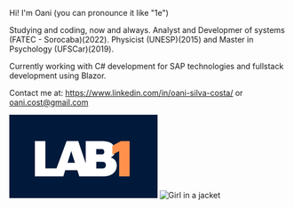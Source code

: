 Hi! I'm Oani (you can pronounce it like "1e")

Studying and coding, now and always. 
Analyst and Developmer of systems (FATEC - Sorocaba)(2022). 
Physicist (UNESP)(2015) and Master in Psychology (UFSCar)(2019).

Currently working with C# development for SAP technologies and fullstack development using Blazor.

Contact me at: 
https://www.linkedin.com/in/oani-silva-costa/
or oani.cost@gmail.com

<img src="labb.png" alt="Girl in a jacket" height="150"> <img src="https://upload.wikimedia.org/wikipedia/commons/thumb/5/59/SAP_2011_logo.svg/1200px-SAP_2011_logo.svg.png" alt="Girl in a jacket" height="149">
